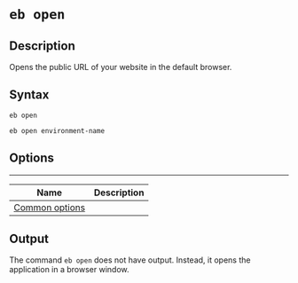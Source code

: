 # `eb open`<a name="eb3-open"></a>

## Description<a name="eb3-opendescription"></a>

Opens the public URL of your website in the default browser\.

## Syntax<a name="eb3-opensyntax"></a>

 `eb open` 

 `eb open environment-name` 

## Options<a name="eb3-openoptions"></a>


****  

|  Name  |  Description  | 
| --- | --- | 
|  [Common options](eb3-cmd-options.md)  |  | 

## Output<a name="eb3-openoutput"></a>

The command `eb open` does not have output\. Instead, it opens the application in a browser window\.